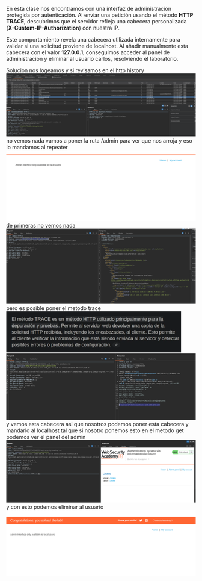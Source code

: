 En esta clase nos encontramos con una interfaz de administración protegida por autenticación. Al enviar una petición usando el método **HTTP TRACE**, descubrimos que el servidor refleja una cabecera personalizada (**X-Custom-IP-Authorization**) con nuestra IP.

Este comportamiento revela una cabecera utilizada internamente para validar si una solicitud proviene de localhost. Al añadir manualmente esta cabecera con el valor **127.0.0.1**, conseguimos acceder al panel de administración y eliminar al usuario carlos, resolviendo el laboratorio.

Solucion
nos logeamos y si revisamos en el http history
![Pasted_image_20250827223213.png](/Imagenes/Pasted_image_20250827223213.png)
no vemos nada vamos a poner la ruta /admin para ver que nos arroja y eso lo mandamos al repeater
![Pasted_image_20250827223314.png](/Imagenes/Pasted_image_20250827223314.png)
de primeras no vemos nada
![Pasted_image_20250827223511.png](/Imagenes/Pasted_image_20250827223511.png)
pero es posible poner el metodo trace
![Pasted_image_20250827223552.png](/Imagenes/Pasted_image_20250827223552.png)
![Pasted_image_20250827223712.png](/Imagenes/Pasted_image_20250827223712.png)
y vemos esta cabecera asi que nosotros podemos poner esta cabecera y mandarlo al localhost
tal que si nosotro ponemos esto en el metodo get podemos ver el panel del admin
![Pasted_image_20250827223908.png](/Imagenes/Pasted_image_20250827223908.png)
y con esto podemos eliminar al usuario
![Pasted_image_20250827223954.png](/Imagenes/Pasted_image_20250827223954.png)
